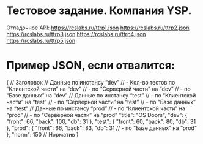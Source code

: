 # Тестовое задание. Компания YSP.

Отладочное API:
https://rcslabs.ru/ttrp1.json
https://rcslabs.ru/ttrp2.json
https://rcslabs.ru/ttrp3.json
https://rcslabs.ru/ttrp4.json
https://rcslabs.ru/ttrp5.json

# Пример JSON, если отвалится:
{
// Заголовок
// Данные по инстансу “dev”
// - Кол-во тестов по “Клиентской части” на “dev” // - по “Серверной части” на “dev”
// - по “Базе данных” на “dev”
// Данные по инстансу “test”
// - по “Клиентской части” на “test” // - по “Серверной части” на “test” // - по “Базе данных” на “test”
// Данные по инстансу “prod”
// - по “Клиентской части” на “prod” // - по “Серверной части” на “prod”
"title": "OS Doors",
"dev": {
  "front": 66,
  "back": 100,
  "db": 31
  },
"test": {
  "front": 60,
  "back": 80,
  "db": 31
  },
"prod": {
  "front": 66,
  "back": 83,
  "db": 31 // - по “Базе данных” на “prod” 
  },
"norm": 150 // Норматив 
}